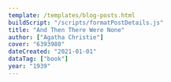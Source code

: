 ```yaml
---
template: /templates/blog-posts.html
buildScript: "/scripts/formatPostDetails.js"
title: "And Then There Were None"
author: ["Agatha Christie"]
cover: "6393980"
dateCreated: "2021-01-01"
dataTag: ["book"]
year: "1939"
---
```

